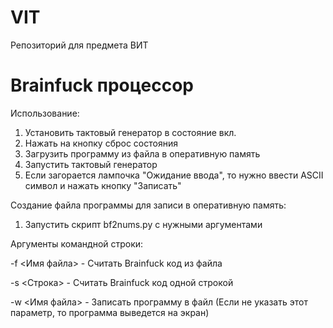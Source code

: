 # VIT
Репозиторий для предмета ВИТ

# Brainfuck процессор

Использование:
  1. Установить тактовый генератор в состояние вкл.
  2. Нажать на кнопку сброс состояния
  3. Загрузить программу из файла в оперативную память
  4. Запустить тактовый генератор
  5. Если загорается лампочка "Ожидание ввода", то нужно ввести ASCII символ и нажать кнопку "Записать"

Создание файла программы для записи в оперативную память:
  1. Запустить скрипт bf2nums.py с нужными аргументами

Аргументы командной строки:

-f <Имя файла>         - Считать Brainfuck код из файла

-s <Строка>            - Считать Brainfuck код одной строкой

-w <Имя файла>         - Записать программу в файл (Если не указать этот параметр, то программа выведется на экран)
